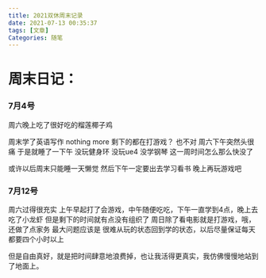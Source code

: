 ```yaml
---
title: 2021双休周末记录
date: 2021-07-13 00:35:37
tags: [文章]
Categories: 随笔
---
```


# 周末日记：

### 7月4号   

周六晚上吃了很好吃的榴莲椰子鸡

周末学了英语写作
nothing more
剩下的都在打游戏？
也不对 周六下午突然头很痛 于是就睡了一下午
没玩健身环 没玩ue4 没学钢琴  这一周时间怎么那么快没了

或许以后周末只能睡一天懒觉 然后下午一定要出去学习看书 晚上再玩游戏吧

### 7月12号

周六过得很充实  上午早起打了会游戏，中午随便吃吃，下午一直学到4点，晚上去吃了小龙虾
但是剩下的时间就有点没有组织了 周日除了看电影就是打游戏，哦，还做了点家务
最大问题应该是  很难从玩的状态回到学的状态，以后尽量保证每天都要四个小时以上

但是自由真好，就是把时间肆意地浪费掉，也让我活得更真实，我仿佛慢慢地站到了地面上。

